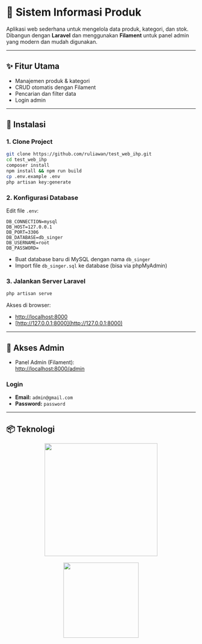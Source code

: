 
# 🎯 Sistem Informasi Produk

Aplikasi web sederhana untuk mengelola data produk, kategori, dan stok.  
Dibangun dengan **Laravel** dan menggunakan **Filament** untuk panel admin yang modern dan mudah digunakan.

---

## ✨ Fitur Utama

- Manajemen produk & kategori
- CRUD otomatis dengan Filament
- Pencarian dan filter data
- Login admin

---

## 🚀 Instalasi

### 1. Clone Project

```bash
git clone https://github.com/ruliawan/test_web_ihp.git
cd test_web_ihp
composer install
npm install && npm run build
cp .env.example .env
php artisan key:generate
```

### 2. Konfigurasi Database

Edit file `.env`:

```env
DB_CONNECTION=mysql
DB_HOST=127.0.0.1
DB_PORT=3306
DB_DATABASE=db_singer
DB_USERNAME=root
DB_PASSWORD=
```

- Buat database baru di MySQL dengan nama `db_singer`
- Import file `db_singer.sql` ke database (bisa via phpMyAdmin)

### 3. Jalankan Server Laravel

```bash
php artisan serve
```

Akses di browser:

- [http://localhost:8000](http://localhost:8000)
- [http://127.0.0.1:8000](http://127.0.0.1:8000)

---

## 🔐 Akses Admin

- Panel Admin (Filament):  
  [http://localhost:8000/admin](http://localhost:8000/admin)

### Login

- **Email:** `admin@gmail.com`  
- **Password:** `password`

---

## 📦 Teknologi

<div align="center">
  <img src="https://raw.githubusercontent.com/laravel/art/master/logo-lockup/5%20SVG/2%20CMYK/1%20Full%20Color/laravel-logolockup-cmyk-red.svg" width="300" />
  <br/><br/>
  <img src="https://filamentphp.com/images/logo.svg" width="200" />
</div>
